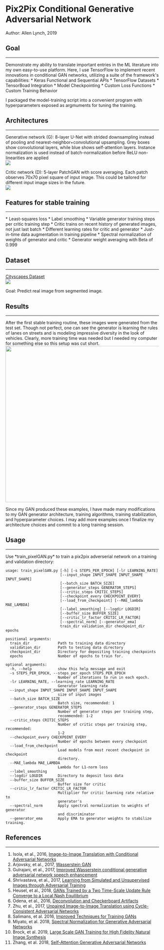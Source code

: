 # Pix2Pix Conditional Generative Adversarial Network
Author: Allen Lynch, 2019

## Goal
<hr>
Demonstrate my ability to translate important entries in the ML literature into my own easy-to-use platform. Here, I use TensorFlow to implement recent innovations in conditional GAN networks, utilizing a suite of the framework's capabilities:
* Keras Functional and Sequential APIs
* TensorFlow Datasets
* TensorBoad Integration
* Model Checkpointing
* Custom Loss Functions
* Custom Training Behavior

I packaged the model-training script into a convenient program with hyperparameters exposed as argmuments for tuning the training.

## Architectures
<hr>
Generative network (G): 8-layer U-Net with strided downsampling instead of pooling and nearest-neighbor+convolutional upsampling. Grey boxes show convolutional layers, while blue shows self-attention layers. Instance normalization is used instead of batch-normalization before ReLU non-linearities are applied<br>
<img src='generator.png'>

Critic network (D): 5-layer PatchGAN with score averaging. Each patch observes 70x70 pixel square of input image. This could be tailored for different input image sizes in the future.<br>
<img src='discriminator.png'>

## Features for stable training
<hr>
* Least-squares loss
* Label smoothing
* Variable generator training steps per critic training step
* Critic trains on recent history of generated images, not just last batch
* Different learning rates for critic and generator
* Just-in-time data augmentation in training pipeline
* Spectral normalization of weights of generator and critic
* Generator weight averaging with Beta of 0.999

## Dataset
<hr>
<a href="https://www.cityscapes-dataset.com/">Cityscapes Dataset</a><br>
<img src="training_example.jpg">
<p>Goal: Predict real image from segmented image.</p>

## Results
<hr>
After the first stable training routine, these images were generated from the test set. Though not perfect, one can see the generator is learning the rules of lanes on streets and is modeling impressive diversity in the look of vehicles. Clearly, more training time was needed but I needed my computer for something else so this setup was cut short.<br>
<img src="generator_examples/epoch_50.jpg" height="512" width="512"><br>

Since my GAN produced these examples, I have made many modifications to my GAN generator architecture, training algorithms, training stabilization, and hyperparameter choices. I may add more examples once I finalize my architecture choices and commit to a long training session.

## Usage
<hr>
Use *train_pixelGAN.py* to train a pix2pix adverserial network on a training and validation directory:

```text
usage: train_pixelGAN.py [-h] [-s STEPS_PER_EPOCH] [-lr LEARNING_RATE]      
                         [--input_shape INPUT_SHAPE INPUT_SHAPE INPUT_SHAPE]
                         [--batch_size BATCH_SIZE]
                         [--generator_steps GENERATOR_STEPS]
                         [--critic_steps CRITIC_STEPS]
                         [--checkpoint_every CHECKPOINT_EVERY]
                         [--load_from_checkpoint] [--MAE_lambda MAE_LAMBDA] 
                         [--label_smoothing] [--logdir LOGDIR]
                         [--buffer_size BUFFER_SIZE]
                         [--critic_lr_factor CRITIC_LR_FACTOR]
                         [--spectral_norm] [--generator_ema]
                         train_dir validation_dir checkpoint_dir epochs

positional arguments:
  train_dir             Path to training data directory
  validation_dir        Path to testing data directory
  checkpoint_dir        Directory for depositing training checkpoints
  epochs                Number of epochs to train for.

optional arguments:
  -h, --help            show this help message and exit
  -s STEPS_PER_EPOCH, --steps_per_epoch STEPS_PER_EPOCH
                        Number of iterations to run in each epoch.
  -lr LEARNING_RATE, --learning_rate LEARNING_RATE
                        Generator learning rate
  --input_shape INPUT_SHAPE INPUT_SHAPE INPUT_SHAPE
                        size of input images
  --batch_size BATCH_SIZE
                        Batch size, recommended: 1
  --generator_steps GENERATOR_STEPS
                        Number of generator steps per training step,
                        recommended: 1-2
  --critic_steps CRITIC_STEPS
                        Number of critic steps per training step, recommended:
                        1-2
  --checkpoint_every CHECKPOINT_EVERY
                        Number of epochs between every checkpoint
  --load_from_checkpoint
                        Load models from most recent checkpoint in checkpoint
                        directory.
  --MAE_lambda MAE_LAMBDA
                        Lambda for L1-norm loss
  --label_smoothing
  --logdir LOGDIR       Directory to deposit loss data
  --buffer_size BUFFER_SIZE
                        Buffer size for critic
  --critic_lr_factor CRITIC_LR_FACTOR
                        Multiplier for critic learning rate relative to
                        generator's
  --spectral_norm       Apply spectral normalization to weights of generator
                        and discriminator
  --generator_ema       Apply EMA to generator weights to stabilize training.
  ```

## References
<hr>
<ol>
<li>Isola, et al., 2016, <a href="https://arxiv.org/abs/1611.07004">Image-to-Image Translation with Conditional Adversarial Networks</a>
<li>Arjovsky, et al., 2017, <a href="https://arxiv.org/abs/1701.07875">Wasserstein GAN</a>
<li>Gulrajani, et al., 2017, <a href="https://jwcn-eurasipjournals.springeropen.com/articles/10.1186/s13638-018-1196-0">Improved Wasserstein conditional generative adversarial network speech enhancement<a/>
<li>Shrivastava, et al., 2017, <a href="https://arxiv.org/pdf/1612.07828.pdf">Learning from Simulated and Unsupervised Images through Adversarial Training</a>
<li>Heusel, et al., 2018, <a href="https://arxiv.org/pdf/1706.08500.pdf">GANs Trained by a Two Time-Scale Update Rule
Converge to a Local Nash Equilibrium</a>
<li>Odena, et al., 2016, <a href="https://distill.pub/2016/deconv-checkerboard/">Deconvolution and Checkerboard Artifacts</a>
<li>Zhu, et al., 2017, <a href="https://arxiv.org/abs/1703.10593">Unpaired Image-to-Image Translation using Cycle-Consistent Adversarial Networks</a>
<li>Salimans, et al. 2016, <a href="http://papers.nips.cc/paper/6125-improved-techniques-for-training-gans.pdf">Improved Techniques for Training GANs</a>
<li>Miyato, et al. 2018, <a href="https://arxiv.org/abs/1802.05957">Spectral Normalization for Generative Adversarial Networks</a>
<li>Brock, et al. 2019, <a href="https://arxiv.org/abs/1809.11096">Large Scale GAN Training for High Fidelity Natural Image Synthesis</a>
<li>Zhang, et al. 2018, <a href="https://arxiv.org/abs/1805.08318">Self-Attention Generative Adversarial Networks</a>
</ol>